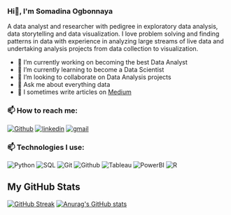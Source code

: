 ### Hi👋, I'm Somadina Ogbonnaya


A data analyst and researcher  with pedigree in exploratory data analysis, data storytelling and data visualization. I love problem solving and finding patterns in data with experience in analyzing large streams of live data and undertaking analysis projects from data collection to visualization.

- 🔭 I’m currently working on becoming the best Data Analyst
- 🌱 I’m currently learning to become a Data Scientist
- 👯 I’m looking to collaborate on Data Analysis projects
- 💬 Ask me about everything data
- 📝 I sometimes write articles on [Medium](https://medium.com/@somadinaogbonnaya4)


### 📫 How to reach me:

[![Github](https://img.shields.io/badge/GitHub-black?style=for-the-badge&logo=Github&logoColor=white)](https://github.com/Somadina-Godwin)
[![linkedin](https://img.shields.io/badge/Linkedin-0e76a8?style=for-the-badge&logo=Linkedin&logoColor=white)](https://www.linkedin.com/in/somadina-ogbonnaya-28aa13149)
[![gmail](https://img.shields.io/badge/Gmail-ff0000?style=for-the-badge&logo=Gmail&logoColor=white)](https://somadinaogbonnaya4@gmail.com)

### 📫 Technologies I use:

![Python](https://img.shields.io/badge/Python-white?style=for-the-badge&logo=Python&logoColor=072a6c)
![SQL](https://img.shields.io/badge/SQL-800020?style=for-the-badge&logo=SQL&logoColor=white)
![Git](https://img.shields.io/badge/Git-75816b?style=for-the-badge&logo=Git&logoColor=white)
![Github](https://img.shields.io/badge/Github-black?style=for-the-badge&logo=Github&logoColor=white)
![Tableau](https://img.shields.io/badge/Tableau-white?style=for-the-badge&logo=Tableau&logoColor=072a6c)
![PowerBI](https://img.shields.io/badge/PowerBI-yellow?style=for-the-badge&logo=PowerBI&logoColor=white)
![R](https://img.shields.io/badge/R-072a6c?style=for-the-badge&logo=R&logoColor=white)

## My GitHub Stats
[![GitHub Streak](https://streak-stats.demolab.com/?user=Somadina-Godwin)](https://git.io/streak-stats)
[![Anurag's GitHub stats](https://github-readme-stats.vercel.app/api?username=Somadina-Godwin)](https://github.com/anuraghazra/github-readme-stats)

<!--
**VanduFido/VanduFido** is a ✨ _special_ ✨ repository because its `README.md` (this file) appears on your GitHub profile.
Here are some ideas to get you started:

- 🔭 I’m currently working on ...
- 🌱 I’m currently learning ...
- 👯 I’m looking to collaborate on Data Science and Machine Learning Projects.
- 🤔 I’m looking for help with ...
- 💬 Ask me about ...
- 📫 How to reach me: ...
- 😄 Pronouns: She/Her
- ⚡ Fun fact: I get high on music
-->
